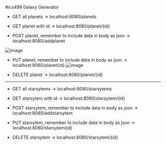 

#ics499 Galaxy Generator

- GET all planets -> localhost:8080/planets

- GET planet with id -> localhost:8080/planet/{id}

- POST planet, remember to include data in body as json -> localhost:8080/addplanet

![image](https://user-images.githubusercontent.com/76791917/218817402-f235108b-6709-4223-a4d4-9c50ad67db48.png)


- PUT planet, remember to include data in body as json -> localhost:8080/planet{id}
![image](https://user-images.githubusercontent.com/76791917/218817744-927c5a3f-d31d-43a0-9388-e63bb7e9ffd9.png)


- DELETE planet -> localhost:8080/planet/{id}

---

- GET all starsytems -> localhost:8080/starsytems

- GET starsytem with id -> localhost:8080/starsytem/{id}

- POST starsytem, remember to include data in body as json -> localhost:8080/addstarsytem

- PUT starsytem, remember to include data in body as json -> localhost:8080/starsytem{id}

- DELETE starsytem -> localhost:8080/starsytem/{id}


